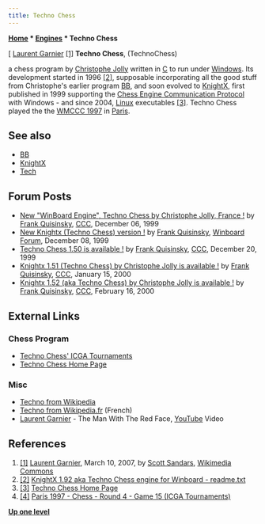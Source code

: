 ```yaml
---
title: Techno Chess
---
```

**[Home](Home "Home") \* [Engines](Engines "Engines") \* Techno Chess**



[ [Laurent Garnier](https://en.wikipedia.org/wiki/Laurent_Garnier) <a id="cite-note-1" href="#cite-ref-1">[1]</a>
**Techno Chess**, (TechnoChess)  

a chess program by [Christophe Jolly](Christophe_Jolly "Christophe Jolly") written in [C](C "C") to run under [Windows](Windows "Windows"). 
Its development started in 1996 <a id="cite-note-2" href="#cite-ref-2">[2]</a>, 
supposable incorporating all the good stuff from Christophe's earlier program [BB](BB "BB"), and soon evolved to [KnightX](KnightX "KnightX"), first published in 1999 supporting the [Chess Engine Communication Protocol](Chess_Engine_Communication_Protocol "Chess Engine Communication Protocol") with Windows - and since 2004, [Linux](Linux "Linux") executables <a id="cite-note-3" href="#cite-ref-3">[3]</a>. 
Techno Chess played the the [WMCCC 1997](WMCCC_1997 "WMCCC 1997") in [Paris](https://en.wikipedia.org/wiki/Paris). 



## See also


* [BB](BB "BB")
* [KnightX](KnightX "KnightX")
* [Tech](Tech "Tech")


## Forum Posts


* [New "WinBoard Engine", Techno Chess by Christophe Jolly, France !](https://www.stmintz.com/ccc/index.php?id=81150) by [Frank Quisinsky](Frank_Quisinsky "Frank Quisinsky"), [CCC](CCC "CCC"), December 06, 1999
* [New Knightx (Techno Chess) version !](http://www.open-aurec.com/wbforum/viewtopic.php?f=18&t=30618) by [Frank Quisinsky](Frank_Quisinsky "Frank Quisinsky"), [Winboard Forum](Computer_Chess_Forums "Computer Chess Forums"), December 08, 1999
* [Techno Chess 1.50 is available !](https://www.stmintz.com/ccc/index.php?id=83493) by [Frank Quisinsky](Frank_Quisinsky "Frank Quisinsky"), [CCC](CCC "CCC"), December 20, 1999
* [Knightx 1.51 (Techno Chess) by Christophe Jolly is available !](https://www.stmintz.com/ccc/index.php?id=88993) by [Frank Quisinsky](Frank_Quisinsky "Frank Quisinsky"), [CCC](CCC "CCC"), January 15, 2000
* [Knightx 1.52 (aka Techno Chess) by Christophe Jolly is available !](https://www.stmintz.com/ccc/index.php?id=97672) by [Frank Quisinsky](Frank_Quisinsky "Frank Quisinsky"), [CCC](CCC "CCC"), February 16, 2000


## External Links


### Chess Program


* [Techno Chess' ICGA Tournaments](https://www.game-ai-forum.org/icga-tournaments/program.php?id=39)
* [Techno Chess Home Page](http://technochess.free.fr/)


### Misc


* [Techno from Wikipedia](https://en.wikipedia.org/wiki/Techno)
* [Techno from Wikipedia.fr](http://fr.wikipedia.org/wiki/Techno) (French)
* [Laurent Garnier](https://en.wikipedia.org/wiki/Laurent_Garnier) - The Man With The Red Face, [YouTube](https://en.wikipedia.org/wiki/YouTube) Video


 
## References


1. <a id="cite-ref-1" href="#cite-note-1">[1]</a> [Laurent Garnier](https://commons.wikimedia.org/wiki/File:Laurentgarnier.jpg), March 10, 2007, by [Scott Sandars](https://www.flickr.com/people/79925938@N00), [Wikimedia Commons](https://en.wikipedia.org/wiki/Wikimedia_Commons)
2. <a id="cite-ref-2" href="#cite-note-2">[2]</a> [KnightX 1.92 aka Techno Chess engine for Winboard - readme.txt](http://technochess.free.fr/readme.txt)
3. <a id="cite-ref-3" href="#cite-note-3">[3]</a> [Techno Chess Home Page](http://technochess.free.fr/)
4. <a id="cite-ref-4" href="#cite-note-4">[4]</a> [Paris 1997 - Chess - Round 4 - Game 15 (ICGA Tournaments)](https://www.game-ai-forum.org/icga-tournaments/round.php?tournament=5&round=4&id=15)

**[Up one level](Engines "Engines")**







 
